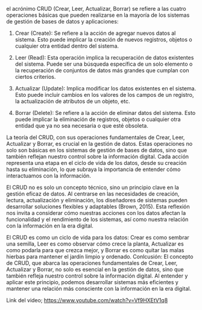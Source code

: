 el acrónimo CRUD (Crear, Leer, Actualizar, Borrar) se refiere a las cuatro operaciones básicas que pueden realizarse en la mayoría de los sistemas de gestión de bases de datos y aplicaciones:

1. Crear (Create): Se refiere a la acción de agregar nuevos datos al sistema. Esto puede implicar la creación de nuevos registros, objetos o cualquier otra entidad dentro del sistema.
    
2. Leer (Read): Esta operación implica la recuperación de datos existentes del sistema. Puede ser una búsqueda específica de un solo elemento o la recuperación de conjuntos de datos más grandes que cumplan con ciertos criterios.
    
3. Actualizar (Update): Implica modificar los datos existentes en el sistema. Esto puede incluir cambios en los valores de los campos de un registro, la actualización de atributos de un objeto, etc.
    
4. Borrar (Delete): Se refiere a la acción de eliminar datos del sistema. Esto puede implicar la eliminación de registros, objetos o cualquier otra entidad que ya no sea necesaria o que esté obsoleta.

La teoría del CRUD, con sus operaciones fundamentales de Crear, Leer, Actualizar y Borrar, es crucial en la gestión de datos. Estas operaciones no solo son básicas en los sistemas de gestión de bases de datos, sino que también reflejan nuestro control sobre la información digital. Cada acción representa una etapa en el ciclo de vida de los datos, desde su creación hasta su eliminación, lo que subraya la importancia de entender cómo interactuamos con la información.

El CRUD no es solo un concepto técnico, sino un principio clave en la gestión eficaz de datos. Al centrarse en las necesidades de creación, lectura, actualización y eliminación, los diseñadores de sistemas pueden desarrollar soluciones flexibles y adaptables (Brown, 2015). Esta reflexión nos invita a considerar cómo nuestras acciones con los datos afectan la funcionalidad y el rendimiento de los sistemas, así como nuestra relación con la información en la era digital.

El CRUD es como un ciclo de vida para los datos: Crear es como sembrar una semilla, Leer es como observar cómo crece la planta, Actualizar es como podarla para que crezca mejor, y Borrar es como quitar las malas hierbas para mantener el jardín limpio y ordenado.
Conlcusión:
El concepto de CRUD, que abarca las operaciones fundamentales de Crear, Leer, Actualizar y Borrar, no solo es esencial en la gestión de datos, sino que también refleja nuestro control sobre la información digital. Al entender y aplicar este principio, podemos desarrollar sistemas más eficientes y mantener una relación más consciente con la información en la era digital.


Link del video; https://www.youtube.com/watch?v=Vf9HXEtV1q8